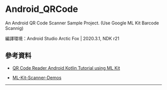 # Android_QRCode

An Android QR Code Scanner Sample Project. (Use Google ML Kit Barcode Scannig)

編譯環境：Android Studio Arctic Fox | 2020.3.1, NDK r21

## 參考資料

* [QR Code Reader Android Kotlin Tutorial using ML Kit](https://www.simplifiedcoding.net/qr-code-reader-android-kotlin/)

* [ML-Kit-Scanner-Demos](https://github.com/minkiapps/Firebase-HMS-ML-Kit-Scanner-Demo)

---
